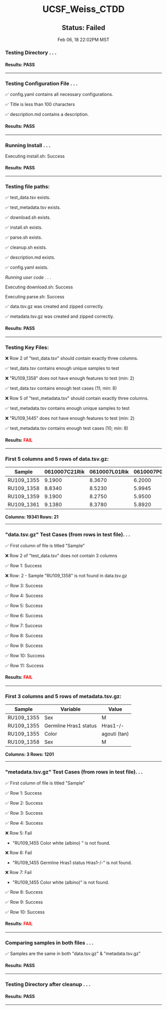 <h1><center>UCSF_Weiss_CTDD</center></h1>
<h2><center> Status: Failed </center></h2>
<center>Feb 06, 18 22:02PM MST</center>


### Testing Directory . . .

#### Results: PASS
---
### Testing Configuration File . . .

&#9989;	config.yaml contains all necessary configurations.

&#9989;	Title is less than 100 characters

&#9989;	description.md contains a description.

#### Results: PASS
---
### Running Install . . .

Executing install.sh: Success

#### Results: PASS
---

### Testing file paths:

&#9989;	test_data.tsv exists.

&#9989;	test_metadata.tsv exists.

&#9989;	download.sh exists.

&#9989;	install.sh exists.

&#9989;	parse.sh exists.

&#9989;	cleanup.sh exists.

&#9989;	description.md exists.

&#9989;	config.yaml exists.

*Running user code . . .*

Executing download.sh: Success

Executing parse.sh: Success

&#9989;	data.tsv.gz was created and zipped correctly.

&#9989;	metadata.tsv.gz was created and zipped correctly.

#### Results: PASS
---
### Testing Key Files:

&#10060;	Row 2 of "test_data.tsv" should contain exactly three columns.

&#9989;	test_data.tsv contains enough unique samples to test

&#10060;	"RU109_1358" does not have enough features to test (min: 2)

&#9989;	test_data.tsv contains enough test cases (11; min: 8)

&#10060;	Row 5 of "test_metadata.tsv" should contain exactly three columns.

&#9989;	test_metadata.tsv contains enough unique samples to test

&#10060;	"RU109_1445" does not have enough features to test (min: 2)

&#9989;	test_metadata.tsv contains enough test cases (10; min: 8)

#### Results: **<font color="red">FAIL</font>**
---

### First 5 columns and 5 rows of data.tsv.gz:

|	Sample	|	0610007C21Rik	|	0610007L01Rik	|	0610007P08Rik	|	0610007P14Rik	|
|	---	|	---	|	---	|	---	|	---	|
|	RU109_1355	|	9.1900	|	8.3670	|	6.2000	|	8.9890	|
|	RU109_1358	|	8.8340	|	8.5230	|	5.9945	|	9.3620	|
|	RU109_1359	|	9.1900	|	8.2750	|	5.9500	|	8.9350	|
|	RU109_1361	|	9.1380	|	8.3780	|	5.8920	|	8.8210	|

**Columns: 19341 Rows: 21**

---
### "data.tsv.gz" Test Cases (from rows in test file). . .

&#9989;	First column of file is titled "Sample"

&#10060;	Row 2 of "test_data.tsv" does not contain 3 columns

&#9989;	Row 1: Success

&#10060;	Row: 2 - Sample "RU109_1358" is not found in data.tsv.gz

&#9989;	Row 3: Success

&#9989;	Row 4: Success

&#9989;	Row 5: Success

&#9989;	Row 6: Success

&#9989;	Row 7: Success

&#9989;	Row 8: Success

&#9989;	Row 9: Success

&#9989;	Row 10: Success

&#9989;	Row 11: Success

#### Results: **<font color="red">FAIL</font>**
---
### First 3 columns and 5 rows of metadata.tsv.gz:

|	Sample	|	Variable	|	Value	|
|	---	|	---	|	---	|
|	RU109_1355	|	Sex	|	M	|
|	RU109_1355	|	Germline Hras1 status	|	Hras1-/-	|
|	RU109_1355	|	Color	|	agouti (tan)	|
|	RU109_1358	|	Sex	|	M	|

**Columns: 3 Rows: 1201**

---
### "metadata.tsv.gz" Test Cases (from rows in test file). . .

&#9989;	First column of file is titled "Sample"

&#9989;	Row 1: Success

&#9989;	Row 2: Success

&#9989;	Row 3: Success

&#9989;	Row 4: Success

&#10060;	Row 5: Fail
- "RU109_1455	Color	white (albino)	" is not found.

&#10060;	Row 6: Fail
- "RU109_1455	Germline Hras1 status	Hras1-/-" is not found.

&#10060;	Row 7: Fail
- "RU109_1455	Color	white (albino)" is not found.

&#9989;	Row 8: Success

&#9989;	Row 9: Success

&#9989;	Row 10: Success

#### Results: **<font color="red">FAIL</font>**
---
### Comparing samples in both files . . .

&#9989;	Samples are the same in both "data.tsv.gz" & "metadata.tsv.gz"

#### Results: PASS

---
### Testing Directory after cleanup . . .

#### Results: PASS
---
